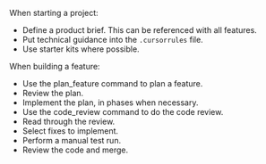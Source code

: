 When starting a project:

- Define a product brief. This can be referenced with all features.
- Put technical guidance into the `.cursorrules` file.
- Use starter kits where possible.

When building a feature:

- Use the plan_feature command to plan a feature.
- Review the plan.
- Implement the plan, in phases when necessary.
- Use the code_review command to do the code review.
- Read through the review.
- Select fixes to implement.
- Perform a manual test run.
- Review the code and merge.
